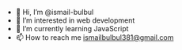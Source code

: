 - 👋 Hi, I’m @ismail-bulbul
- 👀 I’m interested in web development 
- 🌱 I’m currently learning JavaScript 
- 📫 How to reach me ismailbulbul381@gmail.com

<!---
ismail-bulbul/ismail-bulbul is a ✨ special ✨ repository because its `README.md` (this file) appears on your GitHub profile.
You can click the Preview link to take a look at your changes.
--->
